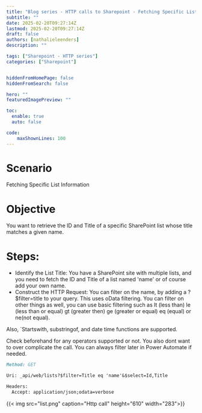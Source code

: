 ```yaml
---
title: "Blog series - HTTP calls to Sharepoint - Fetching Specific List Information"
subtitle: ""
date: 2025-02-20T09:27:14Z
lastmod: 2025-02-20T09:27:14Z
draft: false
authors: [nathalieleenders]
description: ""

tags: ["Sharepoint - HTTP series"]
categories: ["Sharepoint"]


hiddenFromHomePage: false
hiddenFromSearch: false

hero: ""
featuredImagePreview: ""

toc:
  enable: true
  auto: false

code:
    maxShownLines: 100
---
```

# Scenario
Fetching Specific List Information

# Objective
You want to retrieve the ID and Title of a specific SharePoint list whose title matches a given name.

# Steps:

  - Identify the List Title: You have a SharePoint site with multiple lists, and you need to fetch the ID and Title of a list named 'name' or of course add your own name.
  - Construct the HTTP Request: You can filter on the name, by adding a ?$filter=title to your query. This uses oData filtering.
  You can filter on other things as well, you can use basic filtering such as lt (less than) le (less than or equal) gt (greater then) ge (greater or equal) eq (equal) or ne(not equal).

  Also, `Startswith, substringof, and date time functions are supported.

Check beforehand for any operators supported or not. You also dont want to over complicate the call. You can always filter later in Power Automate if needed.


```markdown
Method: GET

Uri: _api/web/lists?$filter=Title eq 'name'&$select=Id,Title

Headers:
  Accept: application/json;odata=verbose
```

 {{< img src="list.png" caption="Http call" height="610" width="283">}}
